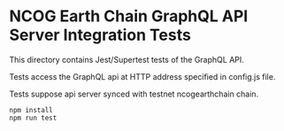# NCOG Earth Chain GraphQL API Server Integration Tests

This directory contains Jest/Supertest tests of the GraphQL API.

Tests access the GraphQL api at HTTP address specified in config.js file.

Tests suppose api server synced with testnet ncogearthchain chain.

```
npm install
npm run test
```

